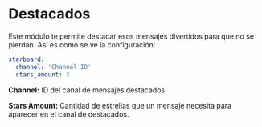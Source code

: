# Destacados

Este módulo te permite destacar esos mensajes divertidos para que no se pierdan. Así es como se ve la configuración:

```yaml
starboard:
  channel: 'Channel ID'
  stars_amount: 3
```

**Channel:** ID del canal de mensajes destacados.

**Stars Amount:** Cantidad de estrellas que un mensaje necesita para aparecer en el canal de destacados.
